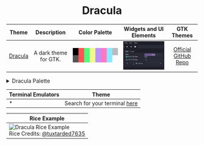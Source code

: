 <h1 align="center">Dracula</h1>

| Theme | Description | Color Palette | Widgets and UI Elements | GTK Themes |
| :---: | :---: | :---: | :---: | :---: |
| [Dracula](https://github.com/dracula/gtk) | A dark theme for GTK. | ![Dracula Palette](./dracula_palette.png) | ![Dracula Widgets and UI Elements](./dracula_widgets.png) | [Official GitHub Repo](https://github.com/dracula/gtk) |

<details>
<summary>Dracula Palette</summary>

| Code | Colour             | Hex       | Code | Colour             | Hex       |
|------|--------------------|-----------|------|--------------------|-----------|
| 1    | Background         | `#000000` | 9    | Background-bright  | `#545454` |
| 2    | Red                | `#FF5555` |	10	 | -									|						|
| 3    | Green              | `#50FA7B` | 11   | -									|						|
| 4    | Yellow             | `#F0FA8B` | 12   | -									|						|
| 5	   | Purple             | `#BD92F8` | 13   | -									|						|
| 6    | Pink               | `#FF78C5` | 14   | -									|						|
| 7    | Cyan               | `#8AE9FC` | 15   | -									|						|
| 8    | Foreground         | `#BBBBBB` | 16	 | Foreground-Bright  | `#FFFFFF` |

The bright variants of the colors seem to be missing? (they once existed before)

</details> 

| Terminal Emulators | Theme	                                                   |
|--------------------|-----------------------------------------------------------|
| * 								 | Search for your terminal [here](https://draculatheme.com) |

| Rice Example |
| --- |
|![Dracula Rice Example](https://i.ytimg.com/vi/0zbBrfrJMVQ/maxresdefault.jpg)<br>Rice Credits: [@tuxtarded7635](https://www.youtube.com/@tuxtarded7635/about) |